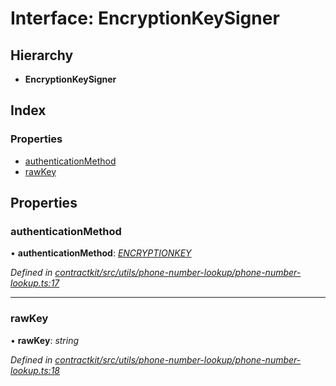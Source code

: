 # Interface: EncryptionKeySigner

## Hierarchy

* **EncryptionKeySigner**

## Index

### Properties

* [authenticationMethod](_contractkit_src_utils_phone_number_lookup_phone_number_lookup_.encryptionkeysigner.md#authenticationmethod)
* [rawKey](_contractkit_src_utils_phone_number_lookup_phone_number_lookup_.encryptionkeysigner.md#rawkey)

## Properties

###  authenticationMethod

• **authenticationMethod**: *[ENCRYPTIONKEY](../enums/_contractkit_src_utils_phone_number_lookup_phone_number_lookup_.authenticationmethod.md#encryptionkey)*

*Defined in [contractkit/src/utils/phone-number-lookup/phone-number-lookup.ts:17](https://github.com/celo-org/celo-monorepo/blob/master/packages/contractkit/src/utils/phone-number-lookup/phone-number-lookup.ts#L17)*

___

###  rawKey

• **rawKey**: *string*

*Defined in [contractkit/src/utils/phone-number-lookup/phone-number-lookup.ts:18](https://github.com/celo-org/celo-monorepo/blob/master/packages/contractkit/src/utils/phone-number-lookup/phone-number-lookup.ts#L18)*
